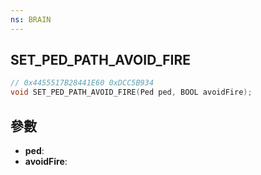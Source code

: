 ```yaml
---
ns: BRAIN
---
```

## SET_PED_PATH_AVOID_FIRE

```c
// 0x4455517B28441E60 0xDCC5B934
void SET_PED_PATH_AVOID_FIRE(Ped ped, BOOL avoidFire);
```


## 參數
* **ped**: 
* **avoidFire**: 

